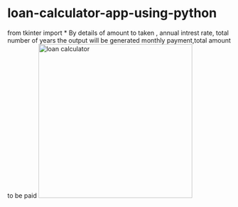 # loan-calculator-app-using-python
from tkinter import *
By details of amount to taken , annual intrest rate, total number of years 
the output will be generated monthly payment,total amount to be paid
<img width="346" alt="loan calculator" src="https://user-images.githubusercontent.com/61873858/113701015-337e4800-96f5-11eb-80d4-9b83ed640aa1.png">

